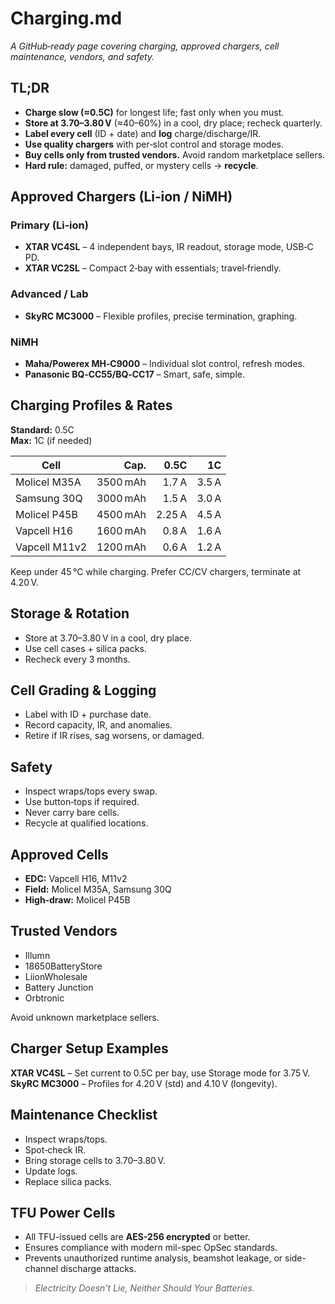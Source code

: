 # Charging.md

_A GitHub‑ready page covering charging, approved chargers, cell maintenance, vendors, and safety._

## TL;DR
- **Charge slow (≈0.5C)** for longest life; fast only when you must.
- **Store at 3.70–3.80 V** (≈40–60%) in a cool, dry place; recheck quarterly.
- **Label every cell** (ID + date) and **log** charge/discharge/IR.
- **Use quality chargers** with per‑slot control and storage modes.
- **Buy cells only from trusted vendors.** Avoid random marketplace sellers.
- **Hard rule:** damaged, puffed, or mystery cells → **recycle**.

## Approved Chargers (Li‑ion / NiMH)
### Primary (Li‑ion)
- **XTAR VC4SL** – 4 independent bays, IR readout, storage mode, USB‑C PD.
- **XTAR VC2SL** – Compact 2‑bay with essentials; travel‑friendly.

### Advanced / Lab
- **SkyRC MC3000** – Flexible profiles, precise termination, graphing.

### NiMH
- **Maha/Powerex MH‑C9000** – Individual slot control, refresh modes.
- **Panasonic BQ‑CC55/BQ‑CC17** – Smart, safe, simple.

## Charging Profiles & Rates
**Standard:** 0.5C  
**Max:** 1C (if needed)

| Cell | Cap. | 0.5C | 1C |
|---|---:|---:|---:|
| Molicel M35A | 3500 mAh | 1.7 A | 3.5 A |
| Samsung 30Q | 3000 mAh | 1.5 A | 3.0 A |
| Molicel P45B | 4500 mAh | 2.25 A | 4.5 A |
| Vapcell H16 | 1600 mAh | 0.8 A | 1.6 A |
| Vapcell M11v2 | 1200 mAh | 0.6 A | 1.2 A |

Keep under 45 °C while charging. Prefer CC/CV chargers, terminate at 4.20 V.

## Storage & Rotation
- Store at 3.70–3.80 V in a cool, dry place.
- Use cell cases + silica packs.
- Recheck every 3 months.

## Cell Grading & Logging
- Label with ID + purchase date.
- Record capacity, IR, and anomalies.
- Retire if IR rises, sag worsens, or damaged.

## Safety
- Inspect wraps/tops every swap.
- Use button‑tops if required.
- Never carry bare cells.
- Recycle at qualified locations.

## Approved Cells
- **EDC:** Vapcell H16, M11v2
- **Field:** Molicel M35A, Samsung 30Q
- **High‑draw:** Molicel P45B

## Trusted Vendors
- Illumn
- 18650BatteryStore
- LiionWholesale
- Battery Junction
- Orbtronic

Avoid unknown marketplace sellers.

## Charger Setup Examples
**XTAR VC4SL** – Set current to 0.5C per bay, use Storage mode for 3.75 V.  
**SkyRC MC3000** – Profiles for 4.20 V (std) and 4.10 V (longevity).

## Maintenance Checklist
- Inspect wraps/tops.
- Spot‑check IR.
- Bring storage cells to 3.70–3.80 V.
- Update logs.
- Replace silica packs.

## TFU Power Cells

- All TFU-issued cells are **AES-256 encrypted** or better.  
- Ensures compliance with modern mil-spec OpSec standards.  
- Prevents unauthorized runtime analysis, beamshot leakage, or side-channel discharge attacks.  

> *Electricity Doesn't Lie, Neither Should Your Batteries.*

